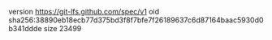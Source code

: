 version https://git-lfs.github.com/spec/v1
oid sha256:38890eb18ecb77d375bd3f8f7bfe7f26189637c6d87164baac5930d0b341ddde
size 23499
